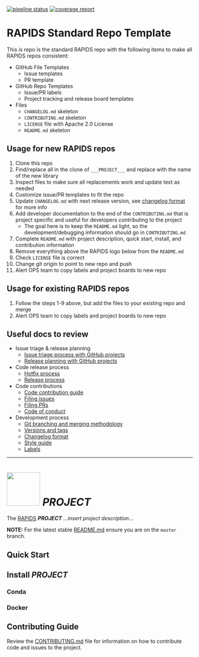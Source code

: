 [![pipeline status](https://gitlab-master.nvidia.com/rapidsdl/dl-pipe/badges/master/pipeline.svg)](https://gitlab-master.nvidia.com/rapidsdl/dl-pipe/commits/master) 
[![coverage report](https://gitlab-master.nvidia.com/rapidsdl/dl-pipe/badges/master/coverage.svg)](https://gitlab-master.nvidia.com/rapidsdl/dl-pipe/commits/master)


# RAPIDS Standard Repo Template

This is repo is the standard RAPIDS repo with the following items to make all RAPIDS repos consistent:

- GitHub File Templates
  - Issue templates
  - PR template
- GitHub Repo Templates
  - Issue/PR labels
  - Project tracking and release board templates
- Files
  - `CHANGELOG.md` skeleton
  - `CONTRIBUTING.md` skeleton
  - `LICENSE` file with Apache 2.0 License
  - `README.md` skeleton


## Usage for new RAPIDS repos

1. Clone this repo
2. Find/replace all in the clone of `___PROJECT___` and replace with the name of the new library
3. Inspect files to make sure all replacements work and update text as needed
4. Customize issue/PR templates to fit the repo
5. Update `CHANGELOG.md` with next release version, see [changelog format](https://rapidsai.github.io/devdocs/docs/resources/changelog/) for more info
6. Add developer documentation to the end of the `CONTRIBUTING.md` that is project specific and useful for developers contributing to the project
    - The goal here is to keep the `README.md` light, so the development/debugging information should go in `CONTRIBUTING.md`
7. Complete `README.md` with project description, quick start, install, and contribution information
8. Remove everything above the RAPIDS logo below from the `README.md`
9. Check `LICENSE` file is correct
10. Change git origin to point to new repo and push
11. Alert OPS team to copy labels and project boards to new repo

## Usage for existing RAPIDS repos

1. Follow the steps 1-9 above, but add the files to your existing repo and merge
2. Alert OPS team to copy labels and project boards to new repo

## Useful docs to review

- Issue triage & release planning
  - [Issue triage process with GitHub projects](https://rapidsai.github.io/devdocs/docs/releases/triage/)
  - [Release planning with GitHub projects](https://rapidsai.github.io/devdocs/docs/releases/planning/)
- Code release process
  - [Hotfix process](https://rapidsai.github.io/devdocs/docs/releases/hotfix/)
  - [Release process](https://rapidsai.github.io/devdocs/docs/releases/process/)
- Code contributions
  - [Code contribution guide](https://rapidsai.github.io/devdocs/docs/contributing/code/)
  - [Filing issues](https://rapidsai.github.io/devdocs/docs/contributing/issues/)
  - [Filing PRs](https://rapidsai.github.io/devdocs/docs/contributing/prs/)
  - [Code of conduct](https://rapidsai.github.io/devdocs/docs/resources/conduct/)
- Development process
  - [Git branching and merging methodology](https://rapidsai.github.io/devdocs/docs/resources/git/)
  - [Versions and tags](https://rapidsai.github.io/devdocs/docs/resources/versions/)
  - [Changelog format](https://rapidsai.github.io/devdocs/docs/resources/changelog/)
  - [Style guide](https://rapidsai.github.io/devdocs/docs/resources/style/)
  - [Labels](https://rapidsai.github.io/devdocs/docs/maintainers/labels/)

---

# <div align="left"><img src="https://rapids.ai/assets/images/rapids_logo.png" width="90px"/>&nbsp;___PROJECT___</div>

The [RAPIDS](https://rapids.ai) ___PROJECT___ ..._insert project description_...

**NOTE:** For the latest stable [README.md](https://github.com/rapidsai/___PROJECT___/blob/master/README.md) ensure you are on the `master` branch.

## Quick Start

## Install ___PROJECT___

### Conda

### Docker

## Contributing Guide

Review the [CONTRIBUTING.md](https://github.com/rapidsai/___PROJECT___/blob/master/CONTRIBUTING.md) file for information on how to contribute code and issues to the project.
